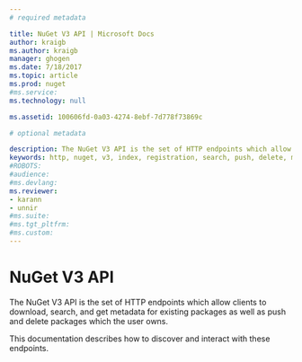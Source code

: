 ```yaml
---
# required metadata 

title: NuGet V3 API | Microsoft Docs
author: kraigb
ms.author: kraigb
manager: ghogen
ms.date: 7/18/2017
ms.topic: article
ms.prod: nuget
#ms.service:
ms.technology: null

ms.assetid: 100606fd-0a03-4274-8ebf-7d778f73869c

# optional metadata

description: The NuGet V3 API is the set of HTTP endpoints which allow clients to download, search, and get metadata for existing packages as well as push and delete packages which the user owns.
keywords: http, nuget, v3, index, registration, search, push, delete, metadata
#ROBOTS:
#audience:
#ms.devlang:
ms.reviewer:
- karann
- unnir
#ms.suite:
#ms.tgt_pltfrm:
#ms.custom:
---
```


# NuGet V3 API

The NuGet V3 API is the set of HTTP endpoints which allow clients to download, search, and get metadata for existing
packages as well as push and delete packages which the user owns.

This documentation describes how to discover and interact with these endpoints.
